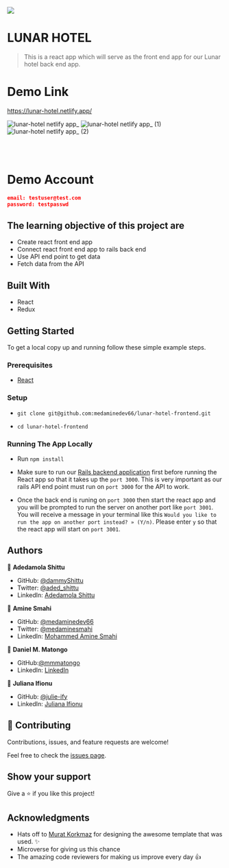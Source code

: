 ![](https://img.shields.io/badge/Microverse-blueviolet)

# LUNAR HOTEL

> This is a react app which will serve as the front end app for our Lunar hotel back end app.

# Demo Link

<https://lunar-hotel.netlify.app/>

![lunar-hotel netlify app_](https://user-images.githubusercontent.com/77190203/151373697-8ec631cf-1843-431c-8e7e-c3126f893c03.png)
![lunar-hotel netlify app_ (1)](https://user-images.githubusercontent.com/77190203/151374007-73d608ed-5353-424c-941f-675dd038760e.png)
![lunar-hotel netlify app_ (2)](https://user-images.githubusercontent.com/77190203/151374127-c58a59be-8026-4fc3-bbdf-63056ebdac80.png)

<br>
<br>

# Demo Account

```json
email: testuser@test.com
password: testpasswd
```

## The learning objective of this project are

- Create react front end app
- Connect react front end app to rails back end
- Use API end point to get data
- Fetch data from the API

## Built With

- React
- Redux

## Getting Started

To get a local copy up and running follow these simple example steps.

### Prerequisites

- [React](https://reactjs.org/tutorial/tutorial.html#prerequisites)

### Setup

- ```git clone git@github.com:medaminedev66/lunar-hotel-frontend.git```

- ```cd lunar-hotel-frontend```

### Running The App Locally

- Run `npm install`

- Make sure to run our [Rails backend application](https://github.com/medaminedev66/lunar-hotel-backend) first before running the React app so that it takes up the `port 3000`. This is very important as our rails API end point must run on `port 3000` for the API to work.
- Once the back end is runing on `port 3000` then start the react app and you will be prompted to run the server on another port like `port 3001`. You will receive a message in your terminal like this `Would you like to run the app on another port instead? » (Y/n)`. Please enter `y` so that the react app will start on `port 3001`.

## Authors

👤 **Adedamola Shittu**

- GitHub: [@dammyShittu](https://github.com/DammyShittu/)
- Twitter: [@aded_shittu](https://twitter.com/aded_shittu/)
- LinkedIn: [Adedamola Shittu](https://www.linkedin.com/in/adedamolashittu/)

👤 **Amine Smahi**

- GitHub: [@medaminedev66](https://github.com/medaminedev66)
- Twitter: [@medaminesmahi](https://twitter.com/medaminesmahi)
- LinkedIn: [Mohammed Amine Smahi](https://www.linkedin.com/in/md-amine-smahi/)

👤 **Daniel M. Matongo**

- GitHub:[@mmmatongo](https://github.com/mmatongo)
- LinkedIn: [LinkedIn](https://linkedin.com/in/mmatongo)

👤 **Juliana Ifionu**

- GitHub: [@julie-ify](https://github.com/julie-ify)
- LinkedIn: [Juliana Ifionu](https://www.linkedin.com/in/e-ifionu/)

## 🤝 Contributing

Contributions, issues, and feature requests are welcome!

Feel free to check the [issues page](https://github.com/medaminedev66/lunar-hotel-frontend/issues).

## Show your support

Give a ⭐️ if you like this project!

## Acknowledgments

- Hats off to [Murat Korkmaz](https://www.behance.net/muratk) for designing the awesome template that was used. ✨
- Microverse for giving us this chance
- The amazing code reviewers for making us improve every day 👍
